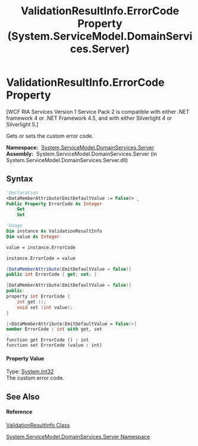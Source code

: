 ﻿---
title: ValidationResultInfo.ErrorCode Property  (System.ServiceModel.DomainServices.Server)
TOCTitle: ErrorCode Property
ms:assetid: P:System.ServiceModel.DomainServices.Server.ValidationResultInfo.ErrorCode
ms:mtpsurl: https://msdn.microsoft.com/en-us/library/system.servicemodel.domainservices.server.validationresultinfo.errorcode(v=VS.91)
ms:contentKeyID: 28754823
ms.date: 01/27/2012
mtps_version: v=VS.91
f1_keywords:
- System.ServiceModel.DomainServices.Server.ValidationResultInfo.ErrorCode
- System.ServiceModel.DomainServices.Server.ValidationResultInfo.get_ErrorCode
- System.ServiceModel.DomainServices.Server.ValidationResultInfo.set_ErrorCode
dev_langs:
- CSharp
- JScript
- VB
- FSharp
- c++
api_location:
- System.ServiceModel.DomainServices.Server.dll
api_name:
- System.ServiceModel.DomainServices.Server.ValidationResultInfo.ErrorCode
- System.ServiceModel.DomainServices.Server.ValidationResultInfo.get_ErrorCode
- System.ServiceModel.DomainServices.Server.ValidationResultInfo.set_ErrorCode
api_type:
- Managed
topic_type:
- apiref
- kbSyntax
product_family_name: VS
ROBOTS: INDEX,FOLLOW
---

# ValidationResultInfo.ErrorCode Property

\[WCF RIA Services Version 1 Service Pack 2 is compatible with either .NET framework 4 or .NET Framework 4.5, and with either Silverlight 4 or Silverlight 5.\]

Gets or sets the custom error code.

**Namespace:**  [System.ServiceModel.DomainServices.Server](ff423220\(v=vs.91\).md)  
**Assembly:**  System.ServiceModel.DomainServices.Server (in System.ServiceModel.DomainServices.Server.dll)

## Syntax

``` vb
'Declaration
<DataMemberAttribute(EmitDefaultValue := False)> _
Public Property ErrorCode As Integer
    Get
    Set
```

``` vb
'Usage
Dim instance As ValidationResultInfo
Dim value As Integer

value = instance.ErrorCode

instance.ErrorCode = value
```

``` csharp
[DataMemberAttribute(EmitDefaultValue = false)]
public int ErrorCode { get; set; }
```

``` c++
[DataMemberAttribute(EmitDefaultValue = false)]
public:
property int ErrorCode {
    int get ();
    void set (int value);
}
```

``` fsharp
[<DataMemberAttribute(EmitDefaultValue = false)>]
member ErrorCode : int with get, set
```

``` jscript
function get ErrorCode () : int
function set ErrorCode (value : int)
```

#### Property Value

Type: [System.Int32](https://msdn.microsoft.com/en-us/library/td2s409d)  
The custom error code.  

## See Also

#### Reference

[ValidationResultInfo Class](ff422142\(v=vs.91\).md)

[System.ServiceModel.DomainServices.Server Namespace](ff423220\(v=vs.91\).md)

